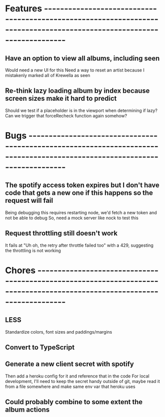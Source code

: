 # Features -----------------------------------------------------------------------------------------------------------------------

## Have an option to view all albums, including seen
Would need a new UI for this
Need a way to reset an artist because I mistakenly marked all of Krewella as seen

## Re-think lazy loading album by index because screen sizes make it hard to predict
Should we test if a placeholder is in the viewport when determining if lazy?
Can we trigger that forceRecheck function again somehow?


# Bugs ---------------------------------------------------------------------------------------------------------------------------

## The spotify access token expires but I don't have code that gets a new one if this happens so the request will fail
Being debugging this requires restarting node, we'd fetch a new token and not be able to debug
So, need a mock server like nock to test this

## Request throttling still doesn't work
It fails at "Uh oh, the retry after throttle failed too" with a 429, suggesting the throttling is not working


# Chores -------------------------------------------------------------------------------------------------------------------------

## LESS
Standardize colors, font sizes and paddings/margins

## Convert to TypeScript

## Generate a new client secret with spotify
Then add a heroku config for it and reference that in the code
For local development, I'll need to keep the secret handy outside of git, maybe read it from a file somewhere and make same env var that heroku uses

## Could probably combine to some extent the album actions
